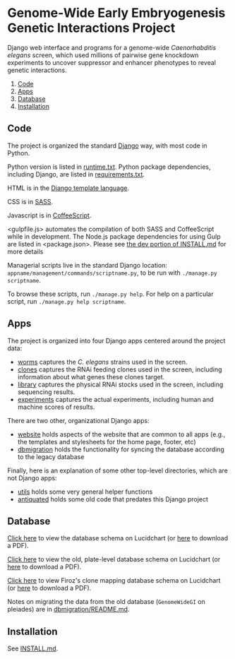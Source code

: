 # Genome-Wide Early Embryogenesis Genetic Interactions Project

Django web interface and programs for a genome-wide
*Caenorhabditis elegans* screen, which used millions of pairwise gene
knockdown experiments to uncover suppressor and enhancer phenotypes to
reveal genetic interactions.

1. [Code](#code)
1. [Apps](#apps)
1. [Database](#database)
1. [Installation](#installation)


## Code

The project is organized the standard
[Django](https://www.djangoproject.com/) way, with most code in Python.

Python version is listed in [runtime.txt](runtime.txt).
Python package dependencies, including Django,
are listed in [requirements.txt](requirements.txt).

HTML is in the
[Django template language](https://docs.djangoproject.com/en/dev/topics/templates/).

CSS is in [SASS](http://sass-lang.com/).

Javascript is in [CoffeeScript](http://coffeescript.org/).

<gulpfile.js> automates the compilation of both SASS and
CoffeeScript while in development. The Node.js package dependencies
for using Gulp are listed in <package.json>. Please see
[the dev portion of INSTALL.md](https://github.com/katur/eegi/blob/master/INSTALL.md#cssjavascript-dependencies)
for more details

Managerial scripts live in the standard Django location:
`appname/management/commands/scriptname.py`, to be run with
`./manage.py scriptname`.

To browse these scripts, run `./manage.py help`.
For help on a particular script, run `./manage.py help scriptname`.


## Apps

The project is organized into four Django apps centered around the project
data:

- [worms](worms) captures the *C. elegans* strains used in the screen.
- [clones](clones) captures the RNAi feeding clones used in the screen,
including information about what genes these clones target.
- [library](library) captures the physical RNAi stocks used in the screen,
including sequencing results.
- [experiments](experiments) captures the actual experiments, including
human and machine scores of results.


There are two other, organizational Django apps:

- [website](website) holds aspects of the website that are common to all apps
(e.g., the templates and stylesheets for the home page, footer, etc)
- [dbmigration](dbmigration) holds the functionality for syncing the database according to
the legacy database


Finally, here is an explanation of some other top-level directories, which
are not Django apps:

- [utils](utils) holds some very general helper functions
- [antiquated](antiquated) holds some old code that predates this Django project


## Database

[Click here](https://www.lucidchart.com/documents/view/18217c4a-69c6-44f8-bf4f-0acf15e28973)
to view the database schema on Lucidchart
(or [here](https://www.lucidchart.com/publicSegments/view/a3361480-4c9a-43ba-8be5-84f798391cef/image.pdf)
to download a PDF).

[Click here](https://www.lucidchart.com/documents/view/b63066e2-0f57-4d04-a828-65cf62bf1bb0)
to view the old, plate-level database schema on Lucidchart
(or [here](https://www.lucidchart.com/publicSegments/view/85dfbf91-11fd-4afa-9392-84d26330b648/image.pdf)
to download a PDF).

[Click here](https://www.lucidchart.com/documents/view/aa16dc41-3f3f-4944-bc5b-982697bb8ba9)
to view Firoz's clone mapping database schema on Lucidchart
(or [here](https://www.lucidchart.com/publicSegments/view/84b7950c-3e2c-4446-a954-47208a38d098/image.pdf)
to download a PDF).

Notes on migrating the data from the old database
(`GenomeWideGI` on pleiades)
are in [dbmigration/README.md](dbmigration/README.md).


## Installation

See [INSTALL.md](INSTALL.md).

